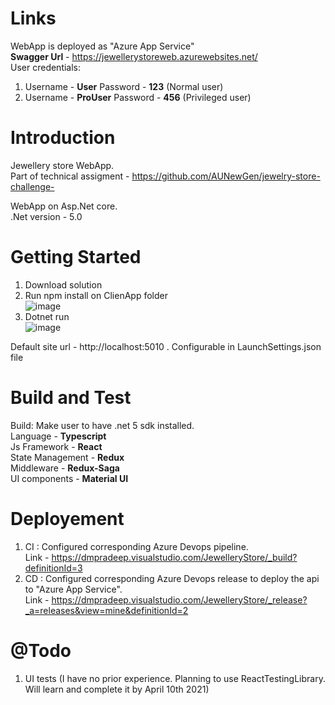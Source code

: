 # Links
WebApp is deployed as "Azure App Service"  
**Swagger Url** - https://jewellerystoreweb.azurewebsites.net/  
User credentials:  
1. Username - **User**  Password - **123**  (Normal user)  
2. Username - **ProUser** Password - **456** (Privileged user)  

# Introduction 
Jewellery store WebApp.  
Part of technical assigment - https://github.com/AUNewGen/jewelry-store-challenge-  

WebApp on Asp.Net core.  
.Net version - 5.0  

# Getting Started
1. Download solution  
2. Run npm install on ClienApp folder   
![image](https://user-images.githubusercontent.com/25026068/113978106-25e5d100-9861-11eb-9a31-42e143bce192.png)  
3. Dotnet run  
![image](https://user-images.githubusercontent.com/25026068/113978186-4150dc00-9861-11eb-8685-44ce51c067a8.png)


Default site url - http://localhost:5010 . Configurable in LaunchSettings.json file  

# Build and Test
Build: Make user to have .net 5 sdk installed.    
Language - **Typescript**  
Js Framework - **React**  
State Management - **Redux**  
Middleware - **Redux-Saga**  
UI components - **Material UI**  

# Deployement
1. CI : Configured corresponding Azure Devops pipeline.   
Link - https://dmpradeep.visualstudio.com/JewelleryStore/_build?definitionId=3   
2. CD : Configured corresponding Azure Devops release to deploy the api to "Azure App Service".   
Link - https://dmpradeep.visualstudio.com/JewelleryStore/_release?_a=releases&view=mine&definitionId=2    

# @Todo  
1. UI tests (I have no prior experience. Planning to use ReactTestingLibrary. Will learn and complete it by April 10th 2021)
